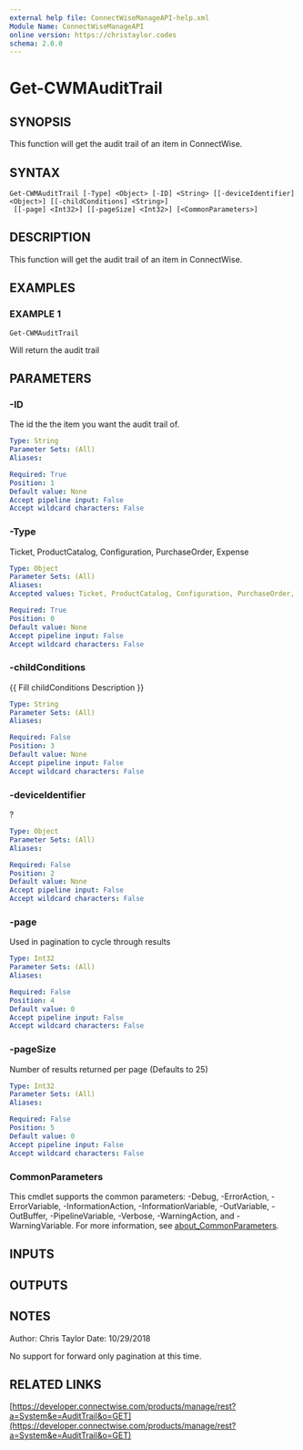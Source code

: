 ```yaml
---
external help file: ConnectWiseManageAPI-help.xml
Module Name: ConnectWiseManageAPI
online version: https://christaylor.codes
schema: 2.0.0
---
```


# Get-CWMAuditTrail

## SYNOPSIS
This function will get the audit trail of an item in ConnectWise.

## SYNTAX

```
Get-CWMAuditTrail [-Type] <Object> [-ID] <String> [[-deviceIdentifier] <Object>] [[-childConditions] <String>]
 [[-page] <Int32>] [[-pageSize] <Int32>] [<CommonParameters>]
```

## DESCRIPTION
This function will get the audit trail of an item in ConnectWise.

## EXAMPLES

### EXAMPLE 1
```
Get-CWMAuditTrail
```

Will return the audit trail

## PARAMETERS

### -ID
The id the the item you want the audit trail of.

```yaml
Type: String
Parameter Sets: (All)
Aliases:

Required: True
Position: 1
Default value: None
Accept pipeline input: False
Accept wildcard characters: False
```

### -Type
Ticket, ProductCatalog, Configuration, PurchaseOrder, Expense

```yaml
Type: Object
Parameter Sets: (All)
Aliases:
Accepted values: Ticket, ProductCatalog, Configuration, PurchaseOrder, Expense

Required: True
Position: 0
Default value: None
Accept pipeline input: False
Accept wildcard characters: False
```

### -childConditions
{{ Fill childConditions Description }}

```yaml
Type: String
Parameter Sets: (All)
Aliases:

Required: False
Position: 3
Default value: None
Accept pipeline input: False
Accept wildcard characters: False
```

### -deviceIdentifier
?

```yaml
Type: Object
Parameter Sets: (All)
Aliases:

Required: False
Position: 2
Default value: None
Accept pipeline input: False
Accept wildcard characters: False
```

### -page
Used in pagination to cycle through results

```yaml
Type: Int32
Parameter Sets: (All)
Aliases:

Required: False
Position: 4
Default value: 0
Accept pipeline input: False
Accept wildcard characters: False
```

### -pageSize
Number of results returned per page (Defaults to 25)

```yaml
Type: Int32
Parameter Sets: (All)
Aliases:

Required: False
Position: 5
Default value: 0
Accept pipeline input: False
Accept wildcard characters: False
```

### CommonParameters
This cmdlet supports the common parameters: -Debug, -ErrorAction, -ErrorVariable, -InformationAction, -InformationVariable, -OutVariable, -OutBuffer, -PipelineVariable, -Verbose, -WarningAction, and -WarningVariable. For more information, see [about_CommonParameters](http://go.microsoft.com/fwlink/?LinkID=113216).

## INPUTS

## OUTPUTS

## NOTES
Author: Chris Taylor Date: 10/29/2018

No support for forward only pagination at this time.

## RELATED LINKS

[https://developer.connectwise.com/products/manage/rest?a=System&e=AuditTrail&o=GET](https://developer.connectwise.com/products/manage/rest?a=System&e=AuditTrail&o=GET)

